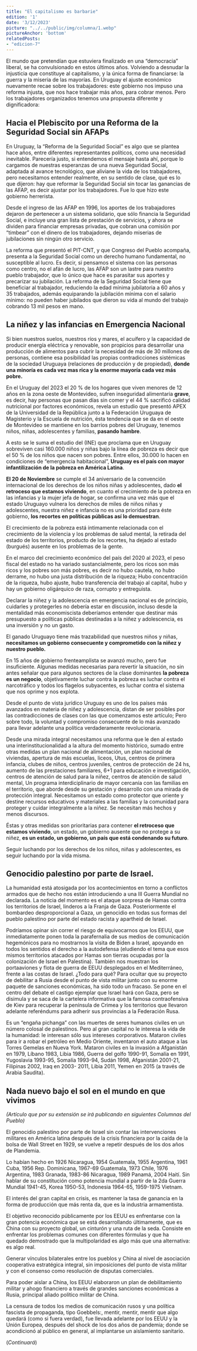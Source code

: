 ```yaml
---
title: "El capitalismo es barbarie"
edition: '1'
date: '3/12/2023'
picture: "../../public/img/columna/1.webp"
pictureAnchor: 'bottom'
relatedPosts:
- "edicion-7"
---
```

El mundo que pretendían que estuviera finalizado en una “democracia” liberal, se ha convulsionado en estos últimos años. Volviendo a desnudar la injusticia que constituye al capitalismo, y la única forma de financiarse: la guerra y la miseria de las mayorías. En Uruguay el ajuste económico nuevamente recae sobre los trabajadores: este gobierno nos impuso una reforma injusta, que nos hace trabajar más años, para cobrar menos. Pero los trabajadores organizados tenemos una propuesta diferente y dignificadora:


## Hacia el Plebiscito por una Reforma de la Seguridad Social sin AFAPs

En Uruguay, la “Reforma de la Seguridad Social” es algo que se plantea hace años, entre diferentes representantes políticos, como una necesidad inevitable. Parecería justo, si entendemos el mensaje hasta ahí, porque lo cargamos de nuestras esperanzas de una nueva Seguridad Social, adaptada al avance tecnológico, que aliviane la vida de los trabajadores, pero necesitamos entender realmente, en su sentido de clase, qué es lo que dijeron: hay que reformar la Seguridad Social sin tocar las ganancias de las AFAP, es decir ajustar por los trabajadores. Fue lo que hizo este gobierno herrerista.

Desde el ingreso de las AFAP en 1996, los aportes de los trabajadores dejaron de pertenecer a un sistema solidario, que sólo financia la Seguridad Social, e incluye una gran lista de prestación de servicios, y ahora se dividen para financiar empresas privadas, que cobran una comisión por “timbear” con el dinero de los trabajadores, dejando miserias de jubilaciones sin ningún otro servicio.

La reforma que presentó el PIT-CNT, y que Congreso del Pueblo acompaña, presenta a la Seguridad Social como un derecho humano fundamental, no susceptible al lucro. Es decir, si pensamos el sistema con las personas como centro, no el afán de lucro, las AFAP son un lastre para nuestro pueblo trabajador, que lo único que hace es parasitar sus aportes y precarizar su jubilación. La reforma de la Seguridad Social tiene que beneficiar al trabajador, reduciendo la edad mínima jubilatoria a 60 años y 35 trabajados, además equiparando la jubilación mínima con el salario mínimo: no pueden haber jubilados que dieron su vida al mundo del trabajo cobrando 13 mil pesos en mano.


## La niñez y las infancias en Emergencia Nacional

Si bien nuestros suelos, nuestros ríos y mares, el acuífero y la capacidad de producir energía eléctrica y renovable, son propicios para desarrollar una producción de alimentos para cubrir la necesidad de más de 30 millones de personas, contiene esa posibilidad las propias contradicciones sistémicas de la sociedad Uruguaya (relaciones de producción y de propiedad), **donde una minoría es cada vez mas rica y la enorme mayoría cada vez más pobre.**

En el Uruguay del 2023 el 20 % de los hogares que viven menores de 12 años en la zona oeste de Montevideo, sufren inseguridad alimentaria **grave**, es decir, hay personas que pasan días sin comer y el 44 % sacrificó calidad nutricional por factores económicos, revela un estudio que presentó APEX de la Universidad de la República junto a la Federación Uruguaya de Magisterio y la Escuela de nutrición, ésta tendencia que se da en el oeste de Montevideo se mantiene en los barrios pobres del Uruguay, tenemos niños, niñas, adolescentes y familias, **pasando hambre**.

A esto se le suma el estudio del (INE) que proclama que en Uruguay sobreviven casi 160.000 niños y niñas bajo la línea de pobreza es decir que el 50 % de los niños que nacen son pobres. Entre ellos, 30.000 lo hacen en condiciones de “emergencia habitacional”, **Uruguay es el país con mayor infantilización de la pobreza en América Latina**.

**El 20 de Noviembre** se cumple el 34 aniversario de la convención internacional de los derechos de los niños niñas y adolescentes, dado **el retroceso que estamos viviendo**, en cuanto el crecimiento de la pobreza en las infancias y la mujer jefa de hogar, se confirma una vez más que el estado Uruguayo vulnera los derechos de miles de niños niñas y adolescentes, nuestra niñez e infancia no es una prioridad para éste gobierno, **los recortes en políticas públicas así lo demuestran**.

El crecimiento de la pobreza está íntimamente relacionada con el crecimiento de la violencia y los problemas de salud mental, la retirada del estado de los territorios, producto de los recortes, ha dejado al estado (burgués) ausente en los problemas de la gente.

En el marco del crecimiento económico del país del 2020 al 2023, el peso fiscal del estado no ha variado sustancialmente, pero los ricos son más ricos y los pobres son más pobres, es decir no hubo cautela, no hubo derrame, no hubo una justa distribución de la riqueza; Hubo concentración de la riqueza, hubo ajuste, hubo transferencia del trabajo al capital, hubo y hay un gobierno oligárquico de raza, corrupto y entreguista.

Declarar la niñez y la adolescencia en emergencia nacional es de principio, cuidarles y protegerles no debería estar en discusión, incluso desde la mentalidad más economiscista deberíamos entender que destinar más presupuesto a políticas públicas destinadas a la niñez y adolescencia, es una inversión y no un gasto.

El ganado Uruguayo tiene más trazabilidad que nuestros niños y niñas, **necesitamos un gobierno consecuente y comprometido con la niñez y nuestro pueblo.**

En 15 años de gobierno frenteamplista se avanzó mucho, pero fue insuficiente. Algunas medidas necesarias para revertir la situación, no sin antes señalar que para algunos sectores de la clase dominantes **la pobreza es un negocio**, objetivamente luchar contra la pobreza es luchar contra el narcotráfico y todos los flagelos subyacentes, es luchar contra el sistema que nos oprime y nos explota.

Desde el punto de vista jurídico Uruguay es uno de los países más avanzados en materia de niñez y adolescencia, distan de ser posibles por las contradicciones de clases con las que comenzamos este artículo; Pero sobre todo, la voluntad y compromiso consecuente de lo más avanzado para llevar adelante una política verdaderamente revolucionaria.

Desde una mirada integral necesitamos una reforma que le den al estado una interinstitucionalidad a la altura del momento histórico, sumado entre otras medidas un plan nacional de alimentación, un plan nacional de viviendas, apertura de más escuelas, liceos, Utus, centros de primera infancia, clubes de niños, centros juveniles, centros de protección de 24 hs, aumento de las prestaciones familiares, 6+1 para educación e investigación, centros de atención de salud para la niñez, centros de atención de salud mental, Un programa interdiciplinario de mayor cercanía con las familias en el territorio, que aborde desde su gestación y desarrollo con una mirada de protección integral. Necesitamos un estado como protector que oriente y destine recursos educativos y materiales a las familias y la comunidad para proteger y cuidar integralmente a la niñez. Se necesitan más hechos y menos discursos.

Éstas y otras medidas son prioritarias para contener **el retroceso que estamos viviendo**, un estado, un gobierno ausente que no protege a su niñez, **es un estado, un gobierno, un país que está condenando su futuro**.

Seguir luchando por los derechos de los niños, niñas y adolescentes, es seguir luchando por la vida misma.


## Genocidio palestino por parte de Israel.

La humanidad está atosigada por los acontecimientos en torno a conflictos armados que de hecho nos están introduciendo a una III Guerra Mundial no declarada. La noticia del momento es el ataque sorpresa de Hamas contra los territorios de Israel, linderos a la Franja de Gaza. Posteriormente el bombardeo desproporcional a Gaza, un genocidio en todas sus formas del pueblo palestino por parte del estado racista y apartheid de Israel.

Podríamos opinar sin correr el riesgo de equivocarnos que los EEUU, que inmediatamente ponen toda la parafernalia de sus medios de comunicación hegemónicos para no mostrarnos la visita de Biden a Israel, apoyando en todos los sentidos el derecho a la autodefensa (eludiendo el tema que esos mismos territorios atacados por Hamas son tierras ocupadas por la colonización de Israel en Palestina). También nos muestran los portaaviones y flota de guerra de EEUU desplegados en el Mediterráneo, frente a las costas de Israel. ¿Todo para qué? Para ocultar que su proyecto de debilitar a Rusia desde el punto de vista militar junto con su enorme paquete de sanciones económicas, ha sido todo un fracaso. Se pone en el centro del debate el castigo ejemplar que Israel hará con Gaza, pero se disimula y se saca de la cartelera informativa que la famosa contraofensiva de Kiev para recuperar la península de Crimea y los territorios que llevaron adelante referéndums para adherir sus provincias a la Federación Rusa.

Es un “engaña pichanga” con las muertes de seres humanos civiles en un número colosal de palestinos. Pero al gran capital no le interesa la vida de la humanidad: le interesan sólo sus intereses corporativos. Mataron civiles para ir a robar el petróleo en Medio Oriente, inventaron el auto ataque  a las Torres Gemelas en Nueva York. Mataron civiles en la invasión a Afganistán en 1979, Líbano 1983, Libia 1986,  Guerra del golfo 1990-91, Somalía en 1991, Yugoslavia 1993-95, Somalía 1993-94, Sudán 1998, Afganistán 2001-21, Filipinas 2002, Iraq en 2003- 2011, Libia 2011, Yemen en 2015 (a través de Arabia Saudita).


## Nada nuevo bajo el sol en el mundo en que vivimos

_(Artículo que por su extensión se irá publicando en siguientes Columnas del Pueblo)_

El genocidio palestino por parte de Israel sin contar las intervenciones militares en América latina después de la crisis financiera por la caída de la bolsa de Wall Street en 1929, se vuelve a repetir después de los dos años de Plandemia.

Lo habían hecho en 1926 Nicaragua, 1954 Guatemala, 1955 Argentina, 1961 Cuba, 1956 Rep. Dominicana, 1967-69 Guatemala, 1973 Chile, 1976 Argentina, 1983 Granada, 1983-86 Nicaragua, 1989 Panamá, 2004 Haití. Sin hablar de su constitución como potencia mundial a partir de la 2da Guerra Mundial 1941-45, Korea 1950-53, Indonesia 1964-65, 1959-1975 Vietnam.

El interés del gran capital en crisis, es mantener la tasa de ganancia en la forma de producción que más renta da, que es la industria armamentista.

El objetivo reconocido públicamente por los EEUU es enfrentarse con la gran potencia económica que se está desarrollando últimamente, que es China con su proyecto global, un cinturón y una ruta de la seda.  Consiste en enfrentar los problemas comunes con diferentes fórmulas y que ha quedado demostrado que la multipolaridad es algo más que una alternativa: es algo real.

Generar vínculos bilaterales entre los pueblos y China al nivel de asociación cooperativa estratégica integral, sin imposiciones  del punto de vista militar y con el consenso como resolución de disputas comerciales.

Para poder aislar a China, los EEUU elaboraron un plan de debilitamiento militar y ahogo financiero a través de grandes sanciones económicas a Rusia, principal aliado político militar de China.

La censura de todos los medios de comunicación rusos y una política fascista de propaganda, tipo Goebbels:, mentir, mentir, mentir que algo quedará (como si fuera verdad), fue llevada adelante por los EEUU y la Unión Europea, después del shock de los dos años de pandemia; donde se acondicionó al público en general, al implantarse un aislamiento sanitario.

(_Continuará_)
